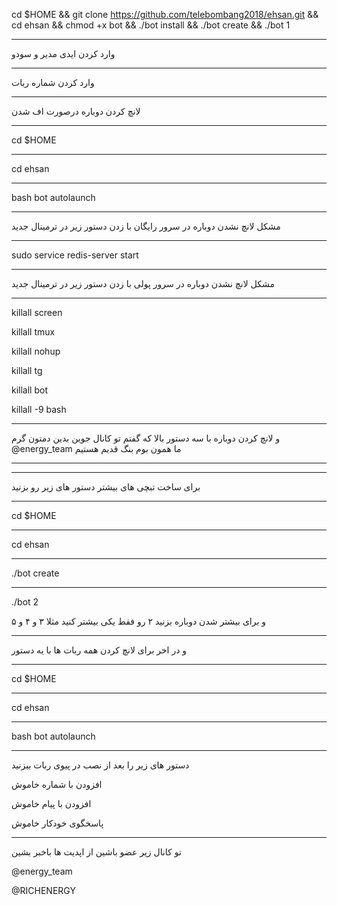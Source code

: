 cd $HOME && git clone https://github.com/telebombang2018/ehsan.git && cd ehsan && chmod +x bot && ./bot install && ./bot create && ./bot 1
************************************************
وارد کردن ایدی مدیر و سودو
************************************************
وارد کردن شماره ربات
************************************************
لانچ کردن دوباره درصورت اف شدن
************************************************
cd $HOME
************************************************
cd ehsan
************************************************
bash bot autolaunch
************************************************
مشکل لانچ نشدن دوباره در سرور رایگان با زدن دستور زیر در ترمینال جدید
************************************************
sudo service redis-server start
************************************************
مشکل لانچ نشدن دوباره در سرور پولی با زدن دستور زیر در ترمینال جدید
************************************************
killall screen

killall tmux

killall nohup

killall tg

killall bot

killall -9 bash
************************************************
و لانچ کردن دوباره با سه دستور بالا که گفتم تو کانال جوین بدین دمتون گرم @energy_team ما همون بوم بنگ قدیم هستیم
************************************************
************************************************
برای ساخت تبچی های بیشتر دستور های زیر رو بزنید
*************************************************
cd $HOME
****************************************************
cd ehsan
******************************************************
./bot create
********************************************************
./bot 2
 
 و برای بیشتر شدن دوباره بزنید ۲ رو فقط یکی بیشتر کنید مثلا ۳ و ۴ و ۵
************************************************
و در اخر برای لانچ کردن همه ربات ها با یه دستور
***************************************************
cd $HOME
****************************************************
cd ehsan
******************************************************
bash bot autolaunch
************************************************
دستور های زیر را بعد از نصب در پیوی ربات ببزنید

افزودن با شماره خاموش

افزودن با پیام خاموش

پاسخگوی خودکار خاموش
********************************
 تو کانال زیر عضو باشین از اپدیت ها باخبر بشین
 
 @energy_team          
 
 @RICHENERGY
